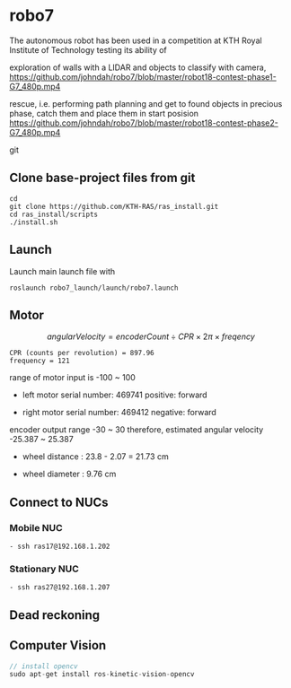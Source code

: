 # robo7

The autonomous robot has been used in a competition at KTH Royal Institute of Technology testing its ability of 

exploration of walls with a LIDAR and objects to classify with camera,
https://github.com/johndah/robo7/blob/master/robot18-contest-phase1-G7_480p.mp4

rescue, i.e. performing path planning and get to found objects in precious phase, catch them and place them in start posision
https://github.com/johndah/robo7/blob/master/robot18-contest-phase2-G7_480p.mp4

git 

## Clone base-project files from git
```
cd
git clone https://github.com/KTH-RAS/ras_install.git
cd ras_install/scripts
./install.sh
```

## Launch
Launch main launch file with

```
roslaunch robo7_launch/launch/robo7.launch
```

## Motor
$$
angular Velocity = encoderCount \div CPR  \times 2\pi \times freqency
$$

```
CPR (counts per revolution) = 897.96
frequency = 121
```

range of motor input is -100 ~ 100

- left motor serial number: 469741
positive: forward

- right motor serial number: 469412
negative: forward

encoder output range -30 ~ 30
therefore, estimated angular velocity -25.387 ~ 25.387

- wheel distance : 23.8 - 2.07 = 21.73 cm

- wheel diameter : 9.76 cm
## Connect to NUCs
### Mobile NUC
```
- ssh ras17@192.168.1.202
```
### Stationary NUC
```
- ssh ras27@192.168.1.207
```


## Dead reckoning


## Computer Vision

```c++
// install opencv
sudo apt-get install ros-kinetic-vision-opencv
```
